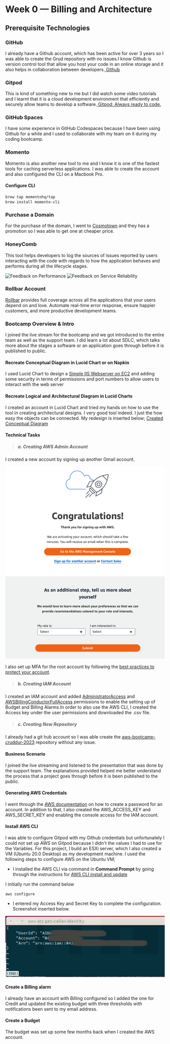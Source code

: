 # Week 0 — Billing and Architecture

## Prerequisite Technologies

### GitHub
I already have a Github account, which has been active for over 3 years so I was able to create the Grud repository with no issues.I know Github is version control tool that allow you host your code in an online storage and it also helps in collaboration between developers.[ Github](https://github.com)

### Gitpod
This is kind of something new to me but I did watch some video tutorials and I learnt that it is a cloud development environment that efficiently and securely allow teams to develop a software.[ Gitpod: Always ready to code.](https://www.gitpod.io)

### GitHub Spaces
I have some experience in GitHub Codespaces because I have been using Github for a while and I used to collaborate with my team on it during my coding bootcamp.

### Momento
Momento is also another new tool to me and I know it is one of the fastest tools for caching serverless applications. I was able to create the account and also configured the CLI on a Macbook Pro.
#### Configure CLI
```
brew tap momentohq/tap
brew install momento-cli
```
### Purchase a Domain
For the purchase of the domain, I went to [Cosmotown](https://www.cosmotown.com/) and they has a promotion so I was able to get one at cheaper price.

### HoneyComb
This tool helps developers to log the sources of issues reported by users interacting with the code with regards to how the application behaves and performs during all the lifecycle stages.

![Feedback on Performance](https://www.honeycomb.io/wp-content/uploads/2022/10/Fast-feedback-on-real-world-performance-v2.svg)
![Feedback on Service Reliability](https://www.honeycomb.io/wp-content/uploads/2022/10/Fast-feedback-on-service-reliability-v2.svg)

### Rollbar Account
[Rollbar](https://rollbar.com/) provides full coverage across all the applications that your users depend on and love. Automate real-time error response, ensure happier customers, and more productive development teams.

### Bootcamp Overview & Intro
I joined the live stream for the bootcamp and we got introduced to the entire team as well as the support team. I did learn a lot about SDLC, which talks more about the stages a software or an application goes through before it is published to public.

#### Recreate Conceptual Diagram in Lucid Chart or on Napkin
I used Lucid Chart to design a [Simple IIS Webserver on EC2](https://lucid.app/lucidchart/cd99faea-ad77-460e-84f9-672d209830da/edit?viewport_loc=146%2C69%2C2107%2C1208%2C0_0&invitationId=inv_72200188-6c85-46c7-9d19-87d2d124aec2) and adding some security in terms of permissions and port numbers to allow users to interact with the web server

#### Recreate Logical and Architectural Diagram in Lucid Charts
I created an account in Lucid Chart and tried my hands on how to use the tool in creating architectural designs. I very good tool indeed. I just the how easy the objects can be connected. My redesign is inserted below;
[Created Conceptual Diagram](https://lucid.app/lucidchart/09d7247f-d701-40a6-92a4-c6dd19c181d4/edit?viewport_loc=113%2C143%2C2002%2C1148%2C0_0&invitationId=inv_6a3f4409-5e1a-4f87-a3fb-e20d0561b243)


#### Technical Tasks

> ##### a. Creating AWS Admin Account
I created a new account by signing up another Gmail account.

![Congratulations](_docs/assets/create-iam.png)

I also set up MFA for the root account by following the [best practices to protect your account](https://docs.aws.amazon.com/accounts/latest/reference/best-practices-root-user.html).
> ##### b. Creating IAM Account
I created an IAM account and added [AdministratorAccess](https://docs.aws.amazon.com/singlesignon/latest/userguide/get-started-assign-account-access-admin-user.html) and [AWSBillingConductorFullAccess](https://docs.aws.amazon.com/singlesignon/latest/userguide/get-started-assign-account-access-admin-user.html) permissions to enable the setting up of Budget and Billing Alarms.In order to also use the AWS CLI, I created the Access key under the user permissions and downloaded the .csv file.

> ##### c. Creating New Repository
I already had a git hub account so I was able create the [aws-bootcamp-cruddur-2023](https://github.com/ExamProCo/aws-bootcamp-cruddur-2023) repository without any issue.

#### Business Scenario
I joined the live streaming and listened to the presentation that was done by the support team. The explanations provided helped me better understand the process that a project goes through before it is been published to the public.

#### Generating AWS Credentials
I went through the [AWS documentation](https://docs.aws.amazon.com/keyspaces/latest/devguide/access.credentials.html) on how to create a password for an account. In addition to that, I also created the AWS_ACCESS_KEY and AWS_SECRET_KEY and enabling the console access for the IAM account.

#### Install AWS CLI 
I was able to configure Gitpod with my Github credentials but unfortunately I could not set up AWS on Gitpod because I didn't the values I had to use for the Variables.
For this project, I build an ESXi server, which I also created a VM (Ubuntu 20.0 Desktop) as my development machine. I used the following steps to configure AWS on the Ubuntu VM;
- I installed the AWS CLI via command in **Command Prompt** by going through the instructions for [AWS CLI install and update](https://docs.aws.amazon.com/cli/latest/userguide/getting-started-install.html)

I initially run the command below
```
aws configure
```
- I entered my Access Key and Secret Key to complete the configuration. Screenshot inserted below.

![Confirmation that AWS CLI is installed](_docs/assets/aws-cli-config.png)

#### Create a Billing alarm
I already have an account with Billing configured so I added the one for Credit and updated the existing budget with three thresholds with notifications been sent to my email address.

#### Create a Budget
The budget was set up some few months back when I created the AWS account.